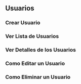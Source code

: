 ## Usuarios
### Crear Usuario
### Ver Lista de Usuarios
### Ver Detalles de los Usuarios
### Como Editar un Usuario
### Como Eliminar un Usuario    
